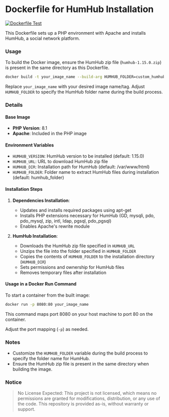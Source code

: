 # Dockerfile for HumHub Installation

[![Dockerfile Test](https://github.com/GreenMeteor/humhub-docker/actions/workflows/tests.yml/badge.svg?event=push)](https://github.com/GreenMeteor/humhub-docker/actions/workflows/tests.yml)

This Dockerfile sets up a PHP environment with Apache and installs HumHub, a social network platform.

### Usage

To build the Docker image, ensure the HumHub zip file (`humhub-1.15.0.zip`) is present in the same directory as this Dockerfile.

```bash
docker build -t your_image_name --build-arg HUMHUB_FOLDER=custom_humhub_folder .
```

Replace `your_image_name` with your desired image name/tag. Adjust `HUMHUB_FOLDER` to specify the HumHub folder name during the build process.

### Details

#### Base Image
- **PHP Version**: 8.1
- **Apache**: Included in the PHP image

#### Environment Variables
- `HUMHUB_VERSION`: HumHub version to be installed (default: 1.15.0)
- `HUMHUB_URL`: URL to download HumHub zip file
- `HUMHUB_DIR`: Installation path for HumHub (default: /var/www/html)
- `HUMHUB_FOLDER`: Folder name to extract HumHub files during installation (default: humhub_folder)

#### Installation Steps
1. **Dependencies Installation**:
   - Updates and installs required packages using apt-get
   - Installs PHP extensions necessary for HumHub (GD, mysqli, pdo, pdo_mysql, zip, intl, ldap, pgsql, pdo_pgsql)
   - Enables Apache's rewrite module

2. **HumHub Installation**:
   - Downloads the HumHub zip file specified in `HUMHUB_URL`
   - Unzips the file into the folder specified in `HUMHUB_FOLDER`
   - Copies the contents of `HUMHUB_FOLDER` to the installation directory (`HUMHUB_DIR`)
   - Sets permissions and ownership for HumHub files
   - Removes temporary files after installation

#### Usage in a Docker Run Command
To start a container from the built image:

```bash
docker run -p 8080:80 your_image_name
```

This command maps port 8080 on your host machine to port 80 on the container.

Adjust the port mapping (`-p`) as needed.

### Notes
- Customize the `HUMHUB_FOLDER` variable during the build process to specify the folder name for HumHub.
- Ensure the HumHub zip file is present in the same directory when building the image.

### Notice
> No License Expected: This project is not licensed, which means no permissions are granted for modifications, distribution, or any use of the code. This repository is provided as-is, without warranty or support.
